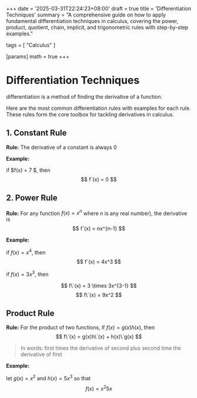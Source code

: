 +++
date = '2025-03-31T22:24:23+08:00'
draft = true
title = 'Differentiation Techniques'
summary = "A comprehensive guide on how to apply fundamental differentiation techniques in calculus, covering the power, product, quotient, chain, implicit, and trigonometric rules with step-by-step examples."

tags = [ "Calculus" ]

[params]
math = true
+++

# Differentiation Techniques
differentiation is a method of finding the derivative of a function.

Here are the most common differentiation rules with examples for each rule. These rules form the core toolbox for tackling derivatives in calculus.

## 1. Constant Rule
__Rule:__ The derivative of a constant is always 0

__Example:__

if $f(x) = 7 $, then $$ f`(x) = 0 $$

## 2. Power Rule
__Rule:__ For any function $f(x) = x^n$ where $n$ is any real number), the derivative is $$ f`(x) = nx^{n-1} $$

__Example:__

if $f(x) = x^4$, then $$ f`(x) = 4x^3 $$

if $f(x) = 3x^3$, then 

$$ f\`(x) = 3 \times 3x^{3-1} $$
$$ f\`(x) = 9x^2 $$

## Product Rule
__Rule:__ For the product of two functions, if $f(x) = g(x)h(x)$, then $$ f\`(x) = g(x)h\`(x) + h(x)\`g(x) $$

> In words: first times the derivative of second plus second time the derivative of first

__Example:__

let $g(x) = x^2$ and $h(x) = 5x^3$ so that $$ f(x) = x^2 5x $$